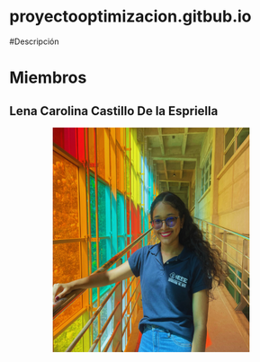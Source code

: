 # proyectooptimizacion.gitbub.io

#Descripción 

# Miembros 
## Lena Carolina Castillo De la Espriella
<div align="center">
<img src="https://github.com/LCCastillo03/proyectooptimizacion.github.io/blob/2ddaf2fcbbd4254d4d7b817b03e0a643f482fead/FotoLena.png"
  width="350" height="400">
</div>
